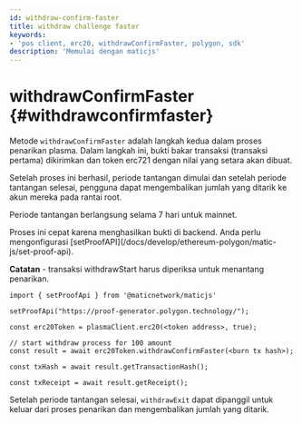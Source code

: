 ```yaml
---
id: withdraw-confirm-faster
title: withdraw challenge faster
keywords:
- 'pos client, erc20, withdrawConfirmFaster, polygon, sdk'
description: 'Memulai dengan maticjs'
---
```


# withdrawConfirmFaster {#withdrawconfirmfaster}

Metode  `withdrawConfirmFaster` adalah langkah kedua dalam proses penarikan plasma. Dalam langkah ini, bukti bakar transaksi (transaksi pertama) dikirimkan dan token erc721 dengan nilai yang setara akan dibuat.

Setelah proses ini berhasil, periode tantangan dimulai dan setelah periode tantangan selesai, pengguna dapat mengembalikan jumlah yang ditarik ke akun mereka pada rantai root.

Periode tantangan berlangsung selama 7 hari untuk mainnet.

<div class="highlight mb-20px mt-20px">
Proses ini cepat karena menghasilkan bukti di backend. Anda perlu mengonfigurasi [setProofAPI](/docs/develop/ethereum-polygon/matic-js/set-proof-api).
</div>

**Catatan** - transaksi withdrawStart harus diperiksa untuk menantang penarikan.

```
import { setProofApi } from '@maticnetwork/maticjs'

setProofApi("https://proof-generator.polygon.technology/");

const erc20Token = plasmaClient.erc20(<token address>, true);

// start withdraw process for 100 amount
const result = await erc20Token.withdrawConfirmFaster(<burn tx hash>);

const txHash = await result.getTransactionHash();

const txReceipt = await result.getReceipt();

```

Setelah periode tantangan selesai, `withdrawExit` dapat dipanggil untuk keluar dari proses penarikan dan mengembalikan jumlah yang ditarik.
